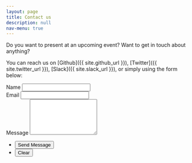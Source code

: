 ```yaml
---
layout: page
title: Contact us
description: null
nav-menu: true
---
```


Do you want to present at an upcoming event?
Want to get in touch about anything?

You can reach us on [Github]({{ site.github_url }}), [Twitter]({{ site.twitter_url }}),
[Slack]({{ site.slack_url }}), or simply using the form below:

<section id="contact">
	<form action="https://formspree.io/{{ site.email }}" method="POST">
		<div class="field half first">
			<label for="name">Name</label>
			<input type="text" name="name" id="name" />
		</div>
		<div class="field half">
			<label for="email">Email</label>
			<input type="text" name="_replyto" id="email" />
		</div>
		<div class="field">
			<label for="message">Message</label>
			<textarea name="message" id="message" rows="6"></textarea>
		</div>
		<ul class="actions">
			<li><input type="submit" value="Send Message" class="special" /></li>
			<li><input type="reset" value="Clear" /></li>
		</ul>
	</form>
</section>

